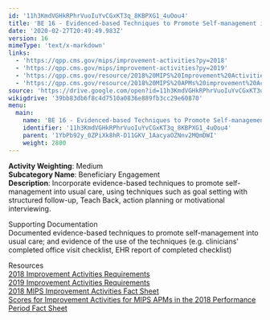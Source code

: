 ```yaml
---
id: '11h3KmdVGHkRPhrVuoIuYvCGxKT3q_8KBPXG1_4uOou4'
title: 'BE 16 - Evidenced-based Techniques to Promote Self-management into Usual Care'
date: '2020-02-27T20:49:49.983Z'
version: 16
mimeType: 'text/x-markdown'
links:
  - 'https://qpp.cms.gov/mips/improvement-activities?py=2018'
  - 'https://qpp.cms.gov/mips/improvement-activities?py=2019'
  - 'https://qpp.cms.gov/resource/2018%20MIPS%20Improvement%20Activities%20Fact%20Sheet'
  - 'https://qpp.cms.gov/resource/2018%20MIPS%20APMs%20improvement%20Activities%20scores%20fact%20sheet'
source: 'https://drive.google.com/open?id=11h3KmdVGHkRPhrVuoIuYvCGxKT3q_8KBPXG1_4uOou4'
wikigdrive: '39bb83db6f8c4d7510a0836e889fb3cc29e60870'
menu:
  main:
    name: 'BE 16 - Evidenced-based Techniques to Promote Self-management into Usual Care'
    identifier: '11h3KmdVGHkRPhrVuoIuYvCGxKT3q_8KBPXG1_4uOou4'
    parent: '1YbPb92y_0ZPiXk8hR-D11GKV_1AacyaOZNnv2MQmDWI'
    weight: 2800
---
```





**Activity Weighting**: Medium  
**Subcategory Name**: Beneficiary Engagement  
**Description**: Incorporate evidence-based techniques to promote self-management into usual care, using techniques such as goal setting with structured follow-up, Teach Back, action planning or motivational interviewing.




Supporting Documentation  
Documented evidence-based techniques to promote self-management into usual care; and evidence of the use of the techniques (e.g. clinicians' completed office visit checklist, EHR report of completed checklist)




Resources  
[2018 Improvement Activities Requirements](https://qpp.cms.gov/mips/improvement-activities?py=2018)  
[2019 Improvement Activities Requirements](https://qpp.cms.gov/mips/improvement-activities?py=2019)  
[2018 MIPS Improvement Activities Fact Sheet](https://qpp.cms.gov/resource/2018%20MIPS%20Improvement%20Activities%20Fact%20Sheet)  
[Scores for Improvement Activities for MIPS APMs in the 2018 Performance Period Fact Sheet](https://qpp.cms.gov/resource/2018%20MIPS%20APMs%20improvement%20Activities%20scores%20fact%20sheet)
